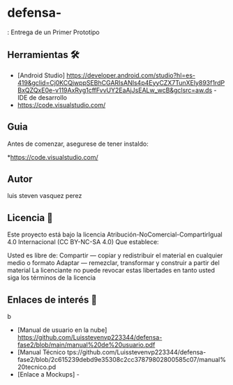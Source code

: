 # defensa-     
: Entrega de un Primer Prototipo


## Herramientas 🛠️

* [Android Studio] https://developer.android.com/studio?hl=es-419&gclid=Cj0KCQjwppSEBhCGARIsANIs4p4EyyCZX7TunXEly893f1rdPBxQZQxE0e-v119AxRyg1cffFvvUY2EaAjJsEALw_wcB&gclsrc=aw.ds - IDE de desarrollo
* https://code.visualstudio.com/

## Guia 

Antes de comenzar, asegurese de tener instaldo:

*https://code.visualstudio.com/

## Autor

luis steven vasquez perez

## Licencia 📄

Este proyecto está bajo la licencia Atribución-NoComercial-CompartirIgual 4.0 Internacional (CC BY-NC-SA 4.0)
Que establece:

Usted es libre de:
Compartir — copiar y redistribuir el material en cualquier medio o formato
Adaptar — remezclar, transformar y construir a partir del material
La licenciante no puede revocar estas libertades en tanto usted siga los términos de la licencia

## Enlaces de interés 👀
b

* [Manual de usuario en la nube] https://github.com/Luisstevenvp223344/defensa-fase2/blob/main/manual%20de%20usuario.pdf
* [Manual Técnico tps://github.com/Luisstevenvp223344/defensa-fase2/blob/2c615239debd9e35308c2cc37879802800585c07/manual%20tecnico.pd
* [Enlace a Mockups] - 


